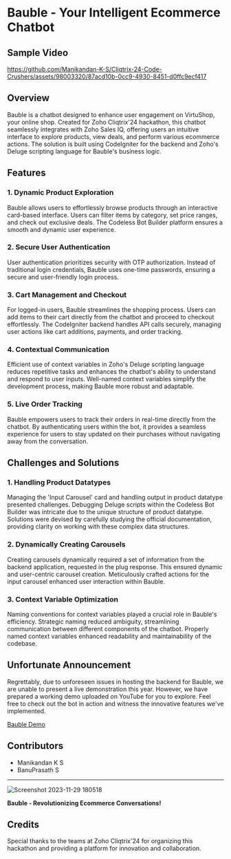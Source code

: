 # Bauble - Your Intelligent Ecommerce Chatbot

## Sample Video

https://github.com/Manikandan-K-S/Cliqtrix-24-Code-Crushers/assets/98003320/87acd10b-0cc9-4930-8451-d0ffc9ecf417


## Overview

Bauble is a chatbot designed to enhance user engagement on VirtuShop, your online shop. Created for Zoho Cliqtrix'24 hackathon, this chatbot seamlessly integrates with Zoho Sales IQ, offering users an intuitive interface to explore products, view deals, and perform various ecommerce actions. The solution is built using CodeIgniter for the backend and Zoho's Deluge scripting language for Bauble's business logic.


## Features

### 1. Dynamic Product Exploration

Bauble allows users to effortlessly browse products through an interactive card-based interface. Users can filter items by category, set price ranges, and check out exclusive deals. The Codeless Bot Builder platform ensures a smooth and dynamic user experience.

### 2. Secure User Authentication

User authentication prioritizes security with OTP authorization. Instead of traditional login credentials, Bauble uses one-time passwords, ensuring a secure and user-friendly login process.

### 3. Cart Management and Checkout

For logged-in users, Bauble streamlines the shopping process. Users can add items to their cart directly from the chatbot and proceed to checkout effortlessly. The CodeIgniter backend handles API calls securely, managing user actions like cart additions, payments, and order tracking.

### 4. Contextual Communication

Efficient use of context variables in Zoho's Deluge scripting language reduces repetitive tasks and enhances the chatbot's ability to understand and respond to user inputs. Well-named context variables simplify the development process, making Bauble more robust and adaptable.

### 5. Live Order Tracking

Bauble empowers users to track their orders in real-time directly from the chatbot. By authenticating users within the bot, it provides a seamless experience for users to stay updated on their purchases without navigating away from the conversation.


## Challenges and Solutions

### 1. Handling Product Datatypes

Managing the 'Input Carousel' card and handling output in product datatype presented challenges. Debugging Deluge scripts within the Codeless Bot Builder was intricate due to the unique structure of product datatype. Solutions were devised by carefully studying the official documentation, providing clarity on working with these complex data structures.

### 2. Dynamically Creating Carousels

Creating carousels dynamically required a set of information from the backend application, requested in the plug response. This ensured dynamic and user-centric carousel creation. Meticulously crafted actions for the input carousel enhanced user interaction within Bauble.

### 3. Context Variable Optimization

Naming conventions for context variables played a crucial role in Bauble's efficiency. Strategic naming reduced ambiguity, streamlining communication between different components of the chatbot. Properly named context variables enhanced readability and maintainability of the codebase.


## Unfortunate Announcement

Regrettably, due to unforeseen issues in hosting the backend for Bauble, we are unable to present a live demonstration this year. However, we have prepared a working demo uploaded on YouTube for you to explore. Feel free to check out the bot in action and witness the innovative features we've implemented.

<a href='https://www.youtube.com/watch?v=Cm6t4Hf6S0w'>Bauble Demo</a>


## Contributors

- Manikandan K S
- BanuPrasath S


---

![Screenshot 2023-11-29 180518](https://github.com/Manikandan-K-S/Cliqtrix-24-Code-Crushers/assets/98003320/0f0a3a00-b781-444d-a084-03563aa03b85)


**Bauble - Revolutionizing Ecommerce Conversations!**

## Credits

Special thanks to the teams at Zoho Cliqtrix'24 for organizing this hackathon and providing a platform for innovation and collaboration.
